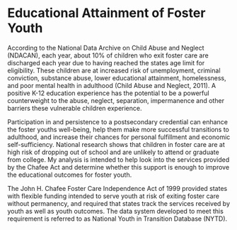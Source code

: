 # Educational Attainment of Foster Youth

According to the National Data Archive on Child Abuse and Neglect (NDACAN), each year, about 10% of children who exit foster care are discharged each year due to having reached the states age limit for eligibility. These children are at increased risk of unemployment, criminal conviction, substance abuse, lower educational attainment, homelessness, and poor mental health in adulthood (Child Abuse and Neglect, 2011). A positive K-12 education experience has the potential to be a powerful counterweight to the abuse, neglect, separation, impermanence and other barriers these vulnerable children experience.

Participation in and persistence to a postsecondary credential can enhance the foster youths well-being, help them make more successful transitions to adulthood, and increase their chances for personal fulfillment and economic self-sufficiency. National research shows that children in foster care are at high risk of dropping out of school and are unlikely to attend or graduate from college. My analysis is intended to help look into the services provided by the Chafee Act and determine whether this support is enough to improve the educational outcomes for foster youth.

The John H. Chafee Foster Care Independence Act of 1999 provided states with flexible funding intended to serve youth at risk of exiting foster care without permanency, and required that states track the services received by youth as well as youth outcomes. The data system developed to meet this requirement is referred to as National Youth in Transition Database (NYTD).
